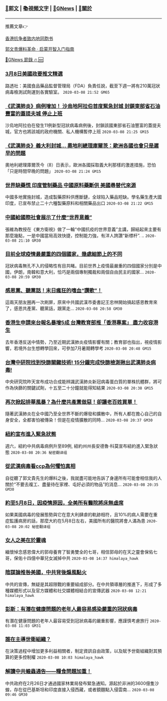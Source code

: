###  [:eagle:郭文](https://github.com/ourhimalayas/txt) | [:books:視頻文字](https://github.com/ourhimalayas/txt/blob/master/content/README.md) | [:newspaper:GNews](https://github.com/ourhimalayas/txt/blob/master/content/gnews/README.md) | [:pray:關於](https://github.com/ourhimalayas/home/tree/master/about)
---

推薦文章:point_right:

[香港抗争者致内地同胞书](https://github.com/ourhimalayas/news/blob/master/2019/08/a_letter_from_the_hong_kong_people.md)

[郭文贵爆料革命 · 启蒙开智入门指南](https://github.com/ourhimalayas/txt/issues/1)

[:newspaper:GNews 節錄 :fire: :new:](https://github.com/ourhimalayas/txt/blob/master/content/gnews/README.md) 



### [3月8日美國政要推文精選](/content/gnews/1/README.md)

路透社：美國食品藥品監督管理局（FDA）負責任說，截至下週一將有210萬冠狀病毒檢測試劑運到各實驗室。  `2020-03-08 21:52 GM65`

### [《武漢肺炎》病例增加！ 沙烏地阿拉伯首度緊急封城 封鎖東部省石油豐富的蓋提夫城 停止上班](/content/gnews/2/README.md)

沙烏地阿拉伯在發生11例新型冠狀病毒病例後，封鎖該國東部省石油豐富的蓋提夫城，官方也將該城的政府機關、私人機構暫停上班  `2020-03-08 21:25 GM15`

### [《武漢肺炎》義大利封城&#8230; 奧地利總理庫爾茨：歐洲各國也會只是遲早的問題](/content/gnews/3/README.md)

奧地利總理庫爾茨今（8）日表示，歐洲各國採取義大利那樣的激進措施，恐怕「只是時間早晚的問題」  `2020-03-08 21:24 GM15`

### [世界缺藥慌 印度管制藥品 中國原料藥斷供 美國尋替代來源](/content/gnews/4/README.md)

中國多地實施封城，造成製藥原料供應斷鏈，全球陷入藥品短缺。學名藥生產大國印度，已宣布禁止二十六種製藥原料和相關藥品出口  `2020-03-08 21:22 GM15`

### [中國給國際社會展示了什麼“世界意義”](/content/gnews/5/README.md)

張維為教授在《東方衛視》做了一輪“中國抗疫的世界意義”主講，歸結起來主要有那麼幾點，一是中國當局高效快捷，控制能力強，有洋人誇讚“新標杆”. ..  `2020-03-08 21:10 GM30`

### [目前全球疫情最嚴重的四個國家，幾處細節上的不同](/content/gnews/6/README.md)

冠狀病毒無孔不入的侵略性有目共睹。目前世界上疫情最嚴重的四個國家分別是中國，伊朗，南韓和意大利，恰巧是兩個專制獨裁和兩個自由民主的國家...  `2020-03-08 20:59 GM30`

### [感恩黨、聽黨話！末日瘋狂的嗜血“讚歌”！](/content/gnews/7/README.md)

這兩天朋友圈再一次刷屏，原來中共國武漢市委書記王忠林開始搞起感恩教育來了，感恩共產黨、聽黨話，跟黨走...  `2020-03-08 20:58 GM30`

### [香港生申請來台報名暴增5成 台灣教育部推「香港專案」 盡力收容港生](/content/gnews/8/README.md)

去年香港反送中情勢，乃至近期武漢肺炎疫情影響有關；教育部也指出，視疫情影響，若境外台生想轉學回來，可參加7月暑期轉學考  `2020-03-08 20:48 GM15`

### [台灣中研院找到快篩關鍵技術! 15分鐘完成快篩檢測揪出武漢肺炎病毒!](/content/gnews/9/README.md)

中央研究院昨天宣布成功合成能辨識武漢肺炎新冠病毒蛋白質的單株抗體群，將可作為快篩的關鍵試劑，十五至二十分鐘就能得知結果  `2020-03-08 20:38 GM15`

### [再次掀起排華風暴？為什麼共產黨做惡！卻讓老百姓買單！](/content/gnews/10/README.md)

隨著武漢肺炎在全中國乃至全世界不斷的爆發和擴散中，所有人都在擔心自己的自身安全，全都害怕被傳染！但是在疫情擴散的同時...  `2020-03-08 20:37 GM30`

### [紐約宣布進入緊急狀態](/content/gnews/11/README.md)

週六，紐約中共病毒病例升至89例, 紐約州州長安德魯·科莫宣布紐約進入緊急狀態  `2020-03-08 20:36 秘密翻译组`

### [從武漢病毒看ccp為何懼怕真相](/content/gnews/12/README.md)

自從聽了郭文貴先生的爆料之後，我就盡可能地告訴了身邊所有可能會相信我的人關於“不要去複工、盡量待在家裡、屯好必須的物品”的消息...  `2020-03-08 20:35 GM30`

### [約至5月8日，因疫情原因，全美所有醫院將床無虛席](/content/gnews/13/README.md)

如果美國病毒的發展態勢與它在意大利肆虐的軌跡相符，且10%的病人需要在重症監護病房的話，那麼大約在5月8日左右，美國所有的醫院將會人滿為患  `2020-03-08 20:02 秘密翻译组`

### [女人之美在於靈魂](/content/gnews/14/README.md)

緬懷悼念感恩偉大的郭母養育了智勇雙全的七哥，相信郭母的在天之靈會保佑七哥，保佑十四億中華兒女滅掉中共  `2020-03-08 14:37 himalaya_hawk`

### [陰謀論推咎美國，中共背後煽風點火](/content/gnews/15/README.md)

中共的宣傳，無疑是其超限戰的重要組成部分。在中共領導層的推進下，形成了多種媒體形式以及官方媒體和社交媒體相結合的宣傳武器  `2020-03-08 12:21 himalaya_hawk`

### [彭斯：有潛在健康問題的老年人最容易感染嚴重的冠狀病毒](/content/gnews/16/README.md)

有潛在健康問題的老年人最容易受到冠狀病毒的嚴重影響，應謹慎考慮旅行  `2020-03-08 11:03 GM31`

### [誰在主導世衛組織？](/content/gnews/17/README.md)

在決策過程中增加更多利益相關者，制定資訊自由政策，以及賦予世衛組織對其預算的更多控制權  `2020-03-08 10:03 himalaya_hawk`

### [解讀中共蝗蟲通告——糧食問題加重！](/content/gnews/18/README.md)

中共政府在2月26日才通過國家林業局發布緊急通知。源起於非洲的3600億隻沙蝗，存在從巴基斯坦和印度直接入侵西藏，或者鏡麵點入侵雲南...  `2020-03-08 09:46 GM30`

